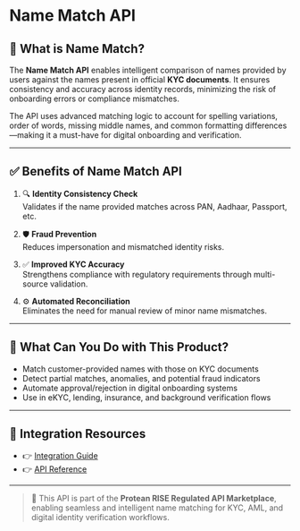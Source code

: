 # Name Match API

## 📘 What is Name Match?

The **Name Match API** enables intelligent comparison of names provided by users against the names present in official **KYC documents**. It ensures consistency and accuracy across identity records, minimizing the risk of onboarding errors or compliance mismatches.

The API uses advanced matching logic to account for spelling variations, order of words, missing middle names, and common formatting differences—making it a must-have for digital onboarding and verification.

---

## ✅ Benefits of Name Match API

1. 🔍 **Identity Consistency Check**  
   Validates if the name provided matches across PAN, Aadhaar, Passport, etc.

2. 🛡️ **Fraud Prevention**  
   Reduces impersonation and mismatched identity risks.

3. ✅ **Improved KYC Accuracy**  
   Strengthens compliance with regulatory requirements through multi-source validation.

4. ⚙️ **Automated Reconciliation**  
   Eliminates the need for manual review of minor name mismatches.

---

## 💼 What Can You Do with This Product?

- Match customer-provided names with those on KYC documents  
- Detect partial matches, anomalies, and potential fraud indicators  
- Automate approval/rejection in digital onboarding systems  
- Use in eKYC, lending, insurance, and background verification flows

---

## 🔗 Integration Resources

- 👉 [Integration Guide](https://docs.risewithprotean.io/88/integration-guide)  
- 👉 [API Reference](https://docs.risewithprotean.io/88/api-reference)

---

> 📌 This API is part of the **Protean RISE Regulated API Marketplace**, enabling seamless and intelligent name matching for KYC, AML, and digital identity verification workflows.
